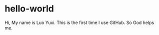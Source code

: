 hello-world
===========

Hi, My name is Luo Yuxi. This is the first time I use GitHub. So God helps me.

